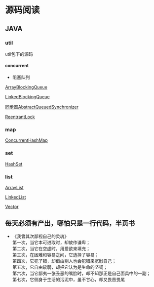 # 源码阅读

## JAVA

### util
util包下的源码
#### concurrent
* 阻塞队列

[ArrayBlockingQueue](https://github.com/sqshanyao/SourceCodeStudy/blob/master/sourcecodestudy/java_code/src/jdk/util/concurrent/ArrayBlockingQueue.md)

 [LinkedBlockingQueue](https://github.com/sqshanyao/SourceCodeStudy/blob/master/sourcecodestudy/java_code/src/jdk/util/concurrent/LinkedBlockingQueue.md)

[同步器AbstractQueuedSynchronizer](https://github.com/sqshanyao/SourceCodeStudy/blob/master/sourcecodestudy/java_code/src/jdk/util/concurrent/lock/AbstractQueuedSynchronizer.md)

[ReentrantLock](https://github.com/sqshanyao/SourceCodeStudy/blob/master/sourcecodestudy/java_code/src/jdk/util/concurrent/lock/ReentrantLock.md)

### map

[ConcurrentHashMap](https://github.com/sqshanyao/SourceCodeStudy/blob/master/sourcecodestudy/src/com/yao/sourcecode/jdk/map/ConcurrentHashMap.md)

### set

[HashSet](https://github.com/sqshanyao/SourceCodeStudy/blob/master/sourcecodestudy/src/com/yao/sourcecode/jdk/set/HashSet.md)

### list

[ArrayList](https://github.com/sqshanyao/SourceCodeStudy/blob/master/sourcecodestudy/src/com/yao/sourcecode/jdk/list/ArrayList.md)

[LinkedList](https://github.com/sqshanyao/SourceCodeStudy/blob/master/sourcecodestudy/src/com/yao/sourcecode/jdk/list/LinkedList.md)

[Vector](https://github.com/sqshanyao/SourceCodeStudy/blob/master/sourcecodestudy/src/com/yao/sourcecode/jdk/list/Vector.md)

## 每天必须有产出，哪怕只是一行代码，半页书
* 《我曾其次鄙视自己的灵魂》<br>
第一次，当它本可进取时，却故作谦卑；<br>
第二次，当它在空虚时，用爱欲来填充；<br>
第三次，在困难和容易之间，它选择了容易；<br>
第四次，它犯了错，却借由别人也会犯错来宽慰自己；<br>
第五次，它自由软弱，却把它认为是生命的坚韧；<br>
第六次，当它鄙夷一张丑恶的嘴脸时，却不知那正是自己面具中的一副；<br>
第七次，它侧身于生活的污泥中，虽不甘心，却又畏首畏尾<br>
